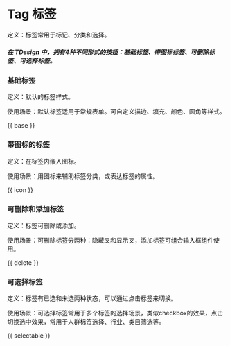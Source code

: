 # Tag 标签

定义：标签常用于标记、分类和选择。

##### 在 TDesign 中，拥有4种不同形式的按钮：基础标签、带图标标签、可删除标签、可选择标签。

### 基础标签

定义：默认的标签样式。

使用场景：默认标签适用于常规表单。可自定义描边、填充、颜色、圆角等样式。

{{ base }}

### 带图标的标签

定义：在标签内嵌入图标。

使用场景：用图标来辅助标签分类，或表达标签的属性。

{{ icon }}

### 可删除和添加标签

定义：标签可删除或添加。

使用场景：可删除标签分两种：隐藏叉和显示叉，添加标签可组合输入框组件使用。

{{ delete }}

### 可选择标签

定义：标签有已选和未选两种状态，可以通过点击标签来切换。

使用场景：可选择标签常用于多个标签的选择场景，类似checkbox的效果，点击切换选中效果，常用于人群标签选择、行业、类目筛选等。

{{ selectable }}
